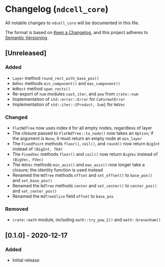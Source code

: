 # Changelog (`ndcell_core`)

All notable changes to `ndcell_core` will be documented in this file.

The format is based on [Keep a Changelog](https://keepachangelog.com/en/1.0.0/), and this project adheres to [Semantic Versioning](https://semver.org/spec/v2.0.0.html).

## [Unreleased]

### Added

- `Layer` method `round_rect_with_base_pos()`
- `NdVec` methods `min_component()` and `max_component()`
- `NdRect` method `span_rects()`
- Re-export of `num` modules `cast`, `iter`, and `pow` from `crate::num`
- Implementation of `std::error::Error` for `CaFormatError`
- Implementation of `std::iter::{Product, Sum}` for `NdVec`

### Changed

- `FlatNdTree` now uses index `0` for all empty nodes, regardless of layer
- The closure passed to `FlatNdTree::to_node()` now takes an `Option`; if the argument is `None`, it must return an empty node at `min_layer`
- The `FixedPoint` methods `floor()`, `ceil()`, and `round()` now return `BigInt` instead of `(BigInt, f64)`
- The `FixedVec` methods `floor()` and `ceil()` now return `BigVec` instead of `(BigVec, FVec)`
- The `NdVec` methods `min_axis()` and `max_axis()` now longer take a closure; the identity function is used instead
- Renamed the `NdTree` methods `offset` and `set_offset()` to `base_pos()` and `set_base_pos()`
- Renamed the `NdTree` methods `center` and `set_center()` to `center_pos()` and `set_center_pos()`
- Renamed the `NdTreeSlice` field `offset` to `base_pos`

### Removed

- `crate::math` module, including `math::try_pow_2()` and `math::bresenham()`

## [0.1.0] - 2020-12-17

### Added

- Initial release
